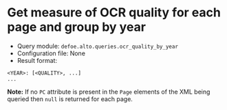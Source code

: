 # Get measure of OCR quality for each page and group by year

* Query module: `defoe.alto.queries.ocr_quality_by_year`
* Configuration file: None
* Result format:

```
<YEAR>: [<QUALITY>, ...]
...
```

**Note:** If no `PC` attribute is present in the `Page` elements of the XML being queried then `null` is returned for each page.
